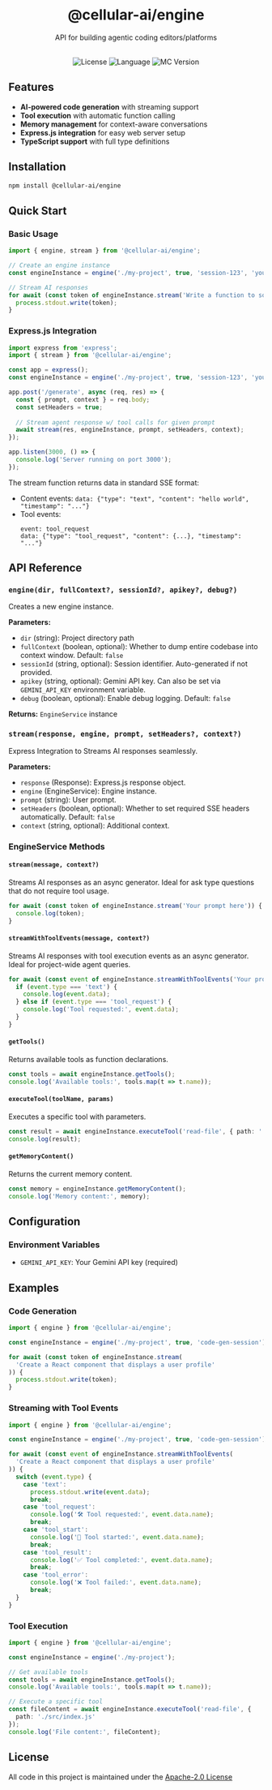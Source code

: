 <div align='center'>
  <h1>@cellular-ai/engine</h1>
  <p>API for building agentic coding editors/platforms</p>
</div>

<br>

<div align='center'>
	<img
	    src="https://img.shields.io/github/license/vincent-qc/cellular-engine?style=for-the-badge"
	    alt="License"
	/>
	<img
		src='https://img.shields.io/github/languages/top/vincent-qc/cellular-engine.svg?style=for-the-badge'
		alt='Language'
	/>
  <img
		src='https://img.shields.io/badge/version-1.18.2-red?style=for-the-badge'
		alt='MC Version'
	/>
</div>

## Features

- **AI-powered code generation** with streaming support
- **Tool execution** with automatic function calling
- **Memory management** for context-aware conversations
- **Express.js integration** for easy web server setup
- **TypeScript support** with full type definitions

## Installation

```bash
npm install @cellular-ai/engine
```

## Quick Start

### Basic Usage

```typescript
import { engine, stream } from '@cellular-ai/engine';

// Create an engine instance
const engineInstance = engine('./my-project', true, 'session-123', 'your-api-key');

// Stream AI responses
for await (const token of engineInstance.stream('Write a function to sort an array')) {
  process.stdout.write(token);
}
```

### Express.js Integration

```typescript
import express from 'express';
import { stream } from '@cellular-ai/engine';

const app = express();
const engineInstance = engine('./my-project', true, 'session-123', 'your-api-key');

app.post('/generate', async (req, res) => {
  const { prompt, context } = req.body;
  const setHeaders = true;
  
  // Stream agent response w/ tool calls for given prompt
  await stream(res, engineInstance, prompt, setHeaders, context);
});

app.listen(3000, () => {
  console.log('Server running on port 3000');
});
```

The stream function returns data in standard SSE format:
- Content events: `data: {"type": "text", "content": "hello world", "timestamp": "..."}`
- Tool events: 
  ```
  event: tool_request
  data: {"type": "tool_request", "content": {...}, "timestamp": "..."}
  ```

## API Reference

### `engine(dir, fullContext?, sessionId?, apikey?, debug?)`

Creates a new engine instance.

**Parameters:**
- `dir` (string): Project directory path
- `fullContext` (boolean, optional): Whether to dump entire codebase into context window. Default: `false`
- `sessionId` (string, optional): Session identifier. Auto-generated if not provided.
- `apikey` (string, optional): Gemini API key. Can also be set via `GEMINI_API_KEY` environment variable.
- `debug` (boolean, optional): Enable debug logging. Default: `false`

**Returns:** `EngineService` instance

### `stream(response, engine, prompt, setHeaders?, context?)`

Express Integration to Streams AI responses seamlessly.

**Parameters:**
- `response` (Response): Express.js response object.
- `engine` (EngineService): Engine instance.
- `prompt` (string): User prompt.
- `setHeaders` (boolean, optional): Whether to set required SSE headers automatically. Default: `false`
- `context` (string, optional): Additional context.

### EngineService Methods

#### `stream(message, context?)`

Streams AI responses as an async generator. Ideal for ask type questions that do not require tool usage.

```typescript
for await (const token of engineInstance.stream('Your prompt here')) {
  console.log(token);
}
```

#### `streamWithToolEvents(message, context?)`

Streams AI responses with tool execution events as an async generator. Ideal for project-wide agent queries.

```typescript
for await (const event of engineInstance.streamWithToolEvents('Your prompt here')) {
  if (event.type === 'text') {
    console.log(event.data);
  } else if (event.type === 'tool_request') {
    console.log('Tool requested:', event.data);
  }
}
```

#### `getTools()`

Returns available tools as function declarations.

```typescript
const tools = await engineInstance.getTools();
console.log('Available tools:', tools.map(t => t.name));
```

#### `executeTool(toolName, params)`

Executes a specific tool with parameters.

```typescript
const result = await engineInstance.executeTool('read-file', { path: './example.js' });
console.log(result);
```

#### `getMemoryContent()`

Returns the current memory content.

```typescript
const memory = engineInstance.getMemoryContent();
console.log('Memory content:', memory);
```

## Configuration

### Environment Variables

- `GEMINI_API_KEY`: Your Gemini API key (required)

## Examples

### Code Generation

```typescript
import { engine } from '@cellular-ai/engine';

const engineInstance = engine('./my-project', true, 'code-gen-session');

for await (const token of engineInstance.stream(
  'Create a React component that displays a user profile'
)) {
  process.stdout.write(token);
}
```

### Streaming with Tool Events

```typescript
import { engine } from '@cellular-ai/engine';

const engineInstance = engine('./my-project', true, 'code-gen-session');

for await (const event of engineInstance.streamWithToolEvents(
  'Create a React component that displays a user profile'
)) {
  switch (event.type) {
    case 'text':
      process.stdout.write(event.data);
      break;
    case 'tool_request':
      console.log('🛠️ Tool requested:', event.data.name);
      break;
    case 'tool_start':
      console.log('🚀 Tool started:', event.data.name);
      break;
    case 'tool_result':
      console.log('✅ Tool completed:', event.data.name);
      break;
    case 'tool_error':
      console.log('❌ Tool failed:', event.data.name);
      break;
  }
}
```

### Tool Execution

```typescript
import { engine } from '@cellular-ai/engine';

const engineInstance = engine('./my-project');

// Get available tools
const tools = await engineInstance.getTools();
console.log('Available tools:', tools.map(t => t.name));

// Execute a specific tool
const fileContent = await engineInstance.executeTool('read-file', {
  path: './src/index.js'
});
console.log('File content:', fileContent);
```

## License
All code in this project is maintained under the [Apache-2.0 License](./LICENSE)

